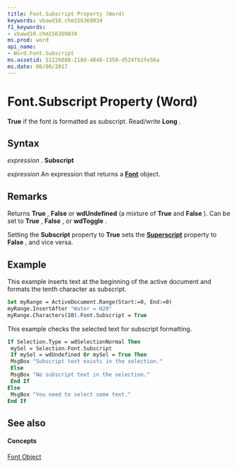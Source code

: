 ```yaml
---
title: Font.Subscript Property (Word)
keywords: vbawd10.chm156369034
f1_keywords:
- vbawd10.chm156369034
ms.prod: word
api_name:
- Word.Font.Subscript
ms.assetid: 51226088-218d-4848-1358-d524fb2fe56a
ms.date: 06/08/2017
---
```



# Font.Subscript Property (Word)

 **True** if the font is formatted as subscript. Read/write **Long** .


## Syntax

 _expression_ . **Subscript**

 _expression_ An expression that returns a **[Font](Word.Font.md)** object.


## Remarks

Returns  **True** , **False** or **wdUndefined** (a mixture of **True** and **False** ). Can be set to **True** , **False** , or **wdToggle** .

Setting the  **Subscript** property to **True** sets the **[Superscript](Word.Font.Superscript.md)** property to **False** , and vice versa.


## Example

This example inserts text at the beginning of the active document and formats the tenth character as subscript.


```vb
Set myRange = ActiveDocument.Range(Start:=0, End:=0) 
myRange.InsertAfter "Water = H20" 
myRange.Characters(10).Font.Subscript = True
```

This example checks the selected text for subscript formatting.




```vb
If Selection.Type = wdSelectionNormal Then 
 mySel = Selection.Font.Subscript 
 If mySel = wdUndefined Or mySel = True Then 
 MsgBox "Subscript text exists in the selection." 
 Else 
 MsgBox "No subscript text in the selection." 
 End If 
Else 
 MsgBox "You need to select some text." 
End If
```


## See also


#### Concepts


[Font Object](Word.Font.md)

